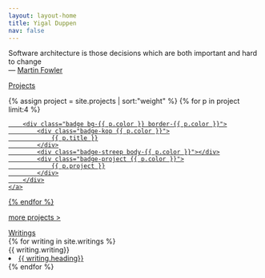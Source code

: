 ```yaml
---
layout: layout-home
title: Yigal Duppen
nav: false
---
```


<div class="home-quote">
	<p>Software architecture is those decisions which are both important and hard to change <br>— <a href="https://martinfowler.com/" target="_blank">Martin Fowler</p></a>
</div>


<div class="tussenkop grijs-40">
	<a href="{{ site.baseurl }}/projects/">Projects</a>
</div>

{% assign project = site.projects | sort:"weight" %}
{% for p in project limit:4 %}

<div class="badge-box">
	<a href="{{ p.url | prepend: site.baseurl }}">

		<div class="badge bg-{{ p.color }} border-{{ p.color }}">
			<div class="badge-kop {{ p.color }}">
				{{ p.title }}
			</div>
			<div class="badge-streep body-{{ p.color }}"></div>
			<div class="badge-project {{ p.color }}">
				{{ p.project }}
			</div>
		</div>
	</a>
</div>

{% endfor %}

<a href="{{ site.baseurl }}/projects/"><div class="tussenkop tussenkop-more aqua">more projects ></div></a>
<div class="clear"></div>

<div class="tussenkop grijs-40">
	<a href="{{ site.baseurl }}/writings/">Writings</a>
</div>

<div class="writing-box">
{% for writing in site.writings %}
<div class="writing-box-item">
	<div class="writing-kop-sub {{ writing.color }}">
		{{ writing.writing}}
	</div>
	<li class="writing-kop">
		<a href="{{ writing.url | prepend: site.baseurl }}" class="grijs-50">
			{{ writing.heading}}
		</a>
	</li>
</div>
{% endfor %}
</div>


